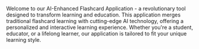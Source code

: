 Welcome to our AI-Enhanced Flashcard Application - a revolutionary tool designed to transform learning and education. This application merges traditional flashcard learning with cutting-edge AI technology, offering a personalized and interactive learning experience. Whether you're a student, educator, or a lifelong learner, our application is tailored to fit your unique learning style.
